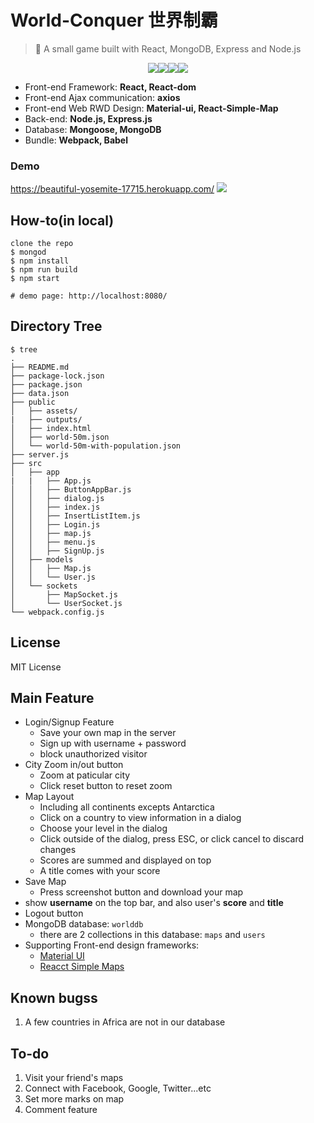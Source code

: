 # World-Conquer 世界制霸

> 🏃 A small game built with React, MongoDB, Express and Node.js


<p align=center>
<a target="_blank" href="https://npmjs.org/package/life-commit" title="NPM version"><img src="https://img.shields.io/npm/v/life-commit.svg"></a><a target="_blank" href="http://nodejs.org/download/" title="Node version"><img src="https://img.shields.io/badge/node.js-%3E=_6.0-green.svg"></a><a target="_blank" href="https://opensource.org/licenses/MIT" title="License: MIT"><img src="https://img.shields.io/badge/License-MIT-blue.svg"></a><a target="_blank" href="http://makeapullrequest.com" title="PRs Welcome"><img src="https://img.shields.io/badge/PRs-welcome-brightgreen.svg"></a>
</p>  




- Front-end Framework: **React, React-dom**
- Front-end Ajax communication: **axios**
- Front-end Web RWD Design: **Material-ui, React-Simple-Map**
- Back-end: **Node.js, Express.js**
- Database: **Mongoose, MongoDB**
- Bundle: **Webpack, Babel**

### Demo

https://beautiful-yosemite-17715.herokuapp.com/
![](img/demo.gif)


## How-to(in local)

```
clone the repo
$ mongod
$ npm install 
$ npm run build
$ npm start 

# demo page: http://localhost:8080/
```



## Directory Tree

```
$ tree
.
├── README.md
├── package-lock.json
├── package.json
├── data.json
├── public
│   ├── assets/
|   ├── outputs/
│   ├── index.html
│   ├── world-50m.json
│   └── world-50m-with-population.json
├── server.js
├── src
│   ├── app
|   |   ├── App.js
│   │   ├── ButtonAppBar.js
│   │   ├── dialog.js
│   │   ├── index.js
│   │   ├── InsertListItem.js
│   │   ├── Login.js
│   │   ├── map.js
│   │   ├── menu.js
│   │   ├── SignUp.js
│   ├── models
│   │   ├── Map.js
│   │   └── User.js
│   └── sockets
│       ├── MapSocket.js
│       └── UserSocket.js
└── webpack.config.js

```

## License

MIT License


## Main Feature

- Login/Signup Feature
  - Save your own map in the server
  - Sign up with username + password
  - block unauthorized visitor
- City Zoom in/out button
  - Zoom at paticular city 
  - Click reset button to reset zoom
- Map Layout
  - Including all continents excepts Antarctica
  - Click on a country to view information in a dialog
  - Choose your level in the dialog
  - Click outside of the dialog, press ESC, or click cancel to discard changes
  - Scores are summed and displayed on top
  - A title comes with your score
- Save Map
  - Press screenshot button and download your map
- show **username** on the top bar, and also user's **score** and **title**
- Logout button
- MongoDB database: `worlddb`
  - there are 2 collections in this database: `maps` and `users`
- Supporting Front-end design frameworks: 
  - [Material UI](https://material-ui-next.com/)
  - [Reacct Simple Maps](https://www.react-simple-maps.io/)

## Known bugss
1. A few countries in Africa are not in our database

## To-do

1. Visit your friend's maps
2. Connect with Facebook, Google, Twitter...etc
3. Set more marks on map
4. Comment feature

